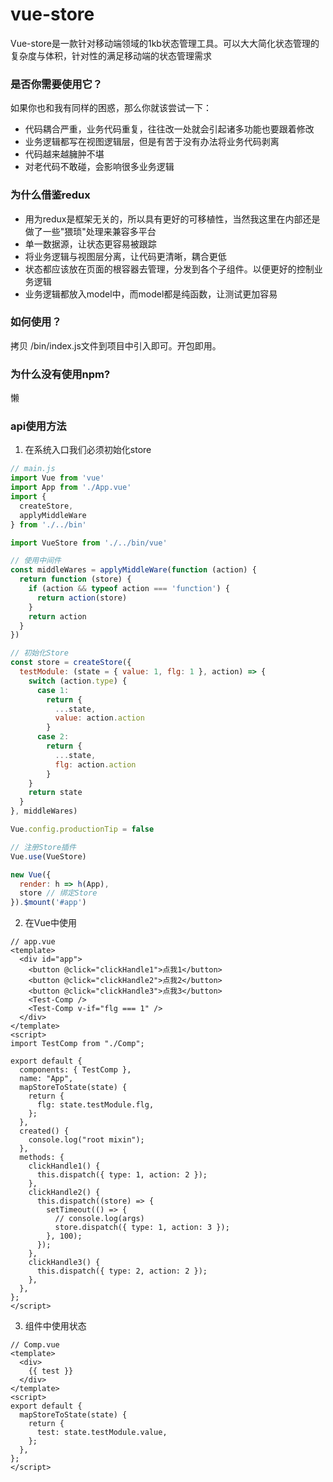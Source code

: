 # vue-store
Vue-store是一款针对移动端领域的1kb状态管理工具。可以大大简化状态管理的复杂度与体积，针对性的满足移动端的状态管理需求

### 是否你需要使用它？
如果你也和我有同样的困惑，那么你就该尝试一下：
- 代码耦合严重，业务代码重复，往往改一处就会引起诸多功能也要跟着修改
- 业务逻辑都写在视图逻辑层，但是有苦于没有办法将业务代码剥离
- 代码越来越臃肿不堪
- 对老代码不敢碰，会影响很多业务逻辑

### 为什么借鉴redux
- 用为redux是框架无关的，所以具有更好的可移植性，当然我这里在内部还是做了一些"猥琐"处理来兼容多平台
- 单一数据源，让状态更容易被跟踪
- 将业务逻辑与视图层分离，让代码更清晰，耦合更低
- 状态都应该放在页面的根容器去管理，分发到各个子组件。以便更好的控制业务逻辑
- 业务逻辑都放入model中，而model都是纯函数，让测试更加容易

### 如何使用？
拷贝 /bin/index.js文件到项目中引入即可。开包即用。

### 为什么没有使用npm?
懒

### api使用方法

1. 在系统入口我们必须初始化store
```js
// main.js
import Vue from 'vue'
import App from './App.vue'
import {
  createStore,
  applyMiddleWare
} from './../bin'

import VueStore from './../bin/vue'

// 使用中间件 
const middleWares = applyMiddleWare(function (action) {
  return function (store) {
    if (action && typeof action === 'function') {
      return action(store)
    }
    return action
  }
})

// 初始化Store
const store = createStore({
  testModule: (state = { value: 1, flg: 1 }, action) => {
    switch (action.type) {
      case 1:
        return {
          ...state,
          value: action.action
        }
      case 2:
        return {
          ...state,
          flg: action.action
        }
    }
    return state
  }
}, middleWares)

Vue.config.productionTip = false

// 注册Store插件
Vue.use(VueStore)

new Vue({
  render: h => h(App),
  store // 绑定Store
}).$mount('#app')
```

2. 在Vue中使用
```vue
// app.vue
<template>
  <div id="app">
    <button @click="clickHandle1">点我1</button>
    <button @click="clickHandle2">点我2</button>
    <button @click="clickHandle3">点我3</button>
    <Test-Comp />
    <Test-Comp v-if="flg === 1" />
  </div>
</template>
<script>
import TestComp from "./Comp";

export default {
  components: { TestComp },
  name: "App",
  mapStoreToState(state) {
    return {
      flg: state.testModule.flg,
    };
  },
  created() {
    console.log("root mixin");
  },
  methods: {
    clickHandle1() {
      this.dispatch({ type: 1, action: 2 });
    },
    clickHandle2() {
      this.dispatch((store) => {
        setTimeout(() => {
          // console.log(args)
          store.dispatch({ type: 1, action: 3 });
        }, 100);
      });
    },
    clickHandle3() {
      this.dispatch({ type: 2, action: 2 });
    },
  },
};
</script>
```

3. 组件中使用状态
```vue
// Comp.vue
<template>
  <div>
    {{ test }}
  </div>
</template>
<script>
export default {
  mapStoreToState(state) {
    return {
      test: state.testModule.value,
    };
  },
};
</script>
```
